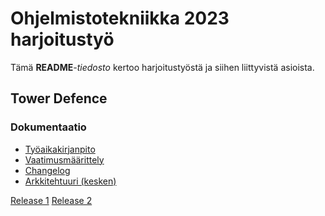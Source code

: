 # Ohjelmistotekniikka 2023 harjoitustyö
Tämä **README**_-tiedosto_ kertoo harjoitustyöstä ja siihen liittyvistä asioista.

## Tower Defence
### Dokumentaatio
- [Työaikakirjanpito](https://github.com/danttu/ot-harjoitustyo/blob/main/harjoitustyo/dokumentaatio/tuntikirjanpito.md)
- [Vaatimusmäärittely](https://github.com/danttu/ot-harjoitustyo/blob/main/harjoitustyo/dokumentaatio/vaatimusmaarittely.md)
- [Changelog](https://github.com/danttu/ot-harjoitustyo/blob/main/harjoitustyo/dokumentaatio/changelog.md)
- [Arkkitehtuuri (kesken)](https://github.com/danttu/ot-harjoitustyo/blob/main/harjoitustyo/dokumentaatio/arkkitehtuuri.md)

[Release 1](https://github.com/danttu/ot-harjoitustyo/releases/tag/viikko5)
[Release 2]()
